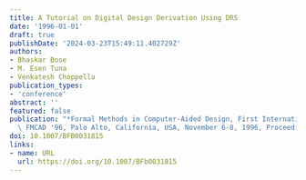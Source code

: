 ```yaml
---
title: A Tutorial on Digital Design Derivation Using DRS
date: '1996-01-01'
draft: true
publishDate: '2024-03-23T15:49:11.402729Z'
authors:
- Bhaskar Bose
- M. Esen Tuna
- Venkatesh Choppella
publication_types:
- 'conference'
abstract: ''
featured: false
publication: "*Formal Methods in Computer-Aided Design, First International Conference,\
  \ FMCAD '96, Palo Alto, California, USA, November 6-8, 1996, Proceedings*"
doi: 10.1007/BFB0031815
links:
- name: URL
  url: https://doi.org/10.1007/BFb0031815
---
```


